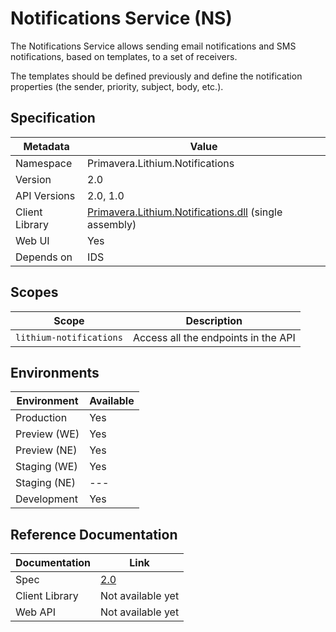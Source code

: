 # Notifications Service (NS)

The Notifications Service allows sending email notifications and SMS notifications, based on templates, to a set of receivers.

The templates should be defined previously and define the notification properties (the sender, priority, subject, body, etc.).

## Specification

<!-- markdown-link-check-disable -->
| Metadata | Value |
| - | - |
| Namespace | Primavera.Lithium.Notifications |
| Version | 2.0 |
| API Versions | 2.0, 1.0 |
| Client Library | [Primavera.Lithium.Notifications.dll]((http://nuget.primaverabss.com:82/feeds/public-lithium-general/Primavera.Lithium.Notifications)) (single assembly) |
| Web UI | Yes |
| Depends on | IDS |
<!-- markdown-link-check-enable -->

## Scopes

| Scope | Description |
| - | - |
| `lithium-notifications` | Access all the endpoints in the API |

## Environments

| Environment | Available |
| - | - |
| Production | Yes |
| Preview (WE) | Yes |
| Preview (NE) | Yes |
| Staging (WE) | Yes |
| Staging (NE) | --- |
| Development | Yes |

## Reference Documentation

| Documentation | Link |
| - | - |
| Spec | [2.0](./specs/ns-spec-2.0.md) |
| Client Library | Not available yet |
| Web API | Not available yet |
